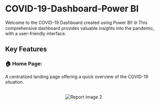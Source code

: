 # COVID-19-Dashboard-Power BI
Welcome to the COVID-19 Dashboard created using Power BI! 
🌐 This comprehensive dashboard provides valuable insights into the pandemic, with a user-friendly interface.

## Key Features
 ### 🏠 Home Page:
 A centralized landing page offering a quick overview of the COVID-19 situation.
 <br>
 <br>
 <p align="center">
  <img src="img/Report%20Image%202.PNG" alt="Report Image 2">
</p>

